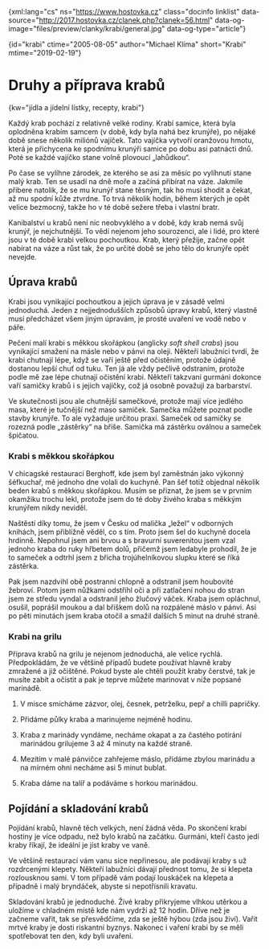 {xml:lang="cs" ns="https://www.hostovka.cz" class="docinfo linklist" data-source="http://2017.hostovka.cz/clanek.php?clanek=56.html" data-og-image="files/preview/clanky/krabi/general.jpg" data-og-type="article"} 

{id="krabi" ctime="2005-08-05" author="Michael Klíma" short="Krabi" mtime="2019-02-19"}  

# Druhy a příprava krabů  

{kw="jídla a jídelní lístky, recepty, krabi"} 

Každý krab pochází z relativně velké rodiny. Krabí samice, která byla oplodněna krabím samcem (v době, kdy byla nahá bez krunýře), po nějaké době snese několik miliónů vajíček. Tato vajíčka vytvoří oranžovou hmotu, která je přichycena ke spodnímu krunýři samice po dobu asi patnácti dnů. Poté se každé vajíčko stane volně plovoucí „lahůdkou“.

Po čase se vylíhne zárodek, ze kterého se asi za měsíc po vylíhnutí stane malý krab. Ten se usadí na dně moře a začíná přibírat na váze. Jakmile přibere natolik, že se mu krunýř stane těsným, tak ho musí shodit a čekat, až mu spodní kůže ztvrdne. To trvá několik hodin, během kterých je opět velice bezmocný, takže ho v té době sežere třeba i vlastní bratr. 

Kanibalství u krabů není nic neobvyklého a v době, kdy krab nemá svůj krunýř, je nejchutnější. To vědí nejenom jeho sourozenci, ale i lidé, pro které jsou v té době krabi velkou pochoutkou. Krab, který přežije, začne opět nabírat na váze a růst tak, že po určité době se jeho tělo do krunýře opět nevejde.

## Úprava krabů   

Krabi jsou vynikající pochoutkou a jejich úprava je v zásadě velmi jednoduchá. Jeden z nejjednodušších způsobů úpravy krabů, který vlastně musí předcházet všem jiným úpravám, je prosté uvaření ve vodě nebo v páře. 

Pečení malí krabi s měkkou skořápkou (anglicky _soft shell crabs_) jsou vynikající smažení na másle nebo v pánvi na oleji. Někteří labužníci tvrdí, že krabi chutnají lépe, když se vaří ještě před očistěním, protože údajně dostanou lepší chuť od tuku. Ten já ale vždy pečlivě odstraním, protože podle mě zae lépe chutnají očistění krabi. Někteří takzvaní gurmáni dokonce vaří samičky krabů i s jejich vajíčky, což já osobně považuji za barbarství.

Ve skutečnosti jsou ale chutnější samečkové, protože mají více jedlého masa, které je tučnější než maso samiček. Samečka můžete poznat podle stavby krunýře. To ale vyžaduje určitou praxi. Sameček od samičky se rozezná podle „zástěrky“ na břiše. Samička má zástěrku oválnou a sameček špičatou. 

### Krabi s měkkou skořápkou 

V chicagské restauraci Berghoff, kde jsem byl zaměstnán jako výkonný šéfkuchař, mě jednoho dne volali do kuchyně. Pan šéf totiž objednal několik beden krabů s měkkou skořápkou. Musím se přiznat, že jsem se v prvním okamžiku trochu lekl, protože jsem do té doby živého kraba s měkkým krunýřem nikdy neviděl. 

Naštěstí díky tomu, že jsem v Česku od malička „ležel“ v odborných knihách, jsem přibližně věděl, co s tím. Proto jsem šel do kuchyně docela hrdinně. Nepohnul jsem ani brvou a s bravurní suverenitou jsem vzal jednoho kraba do ruky hřbetem dolů, přičemž jsem ledabyle prohodil, že je to sameček a odtrhl jsem z břicha trojúhelníkovou slupku které se říká zástěrka.

Pak jsem nazdvihl obě postranní chlopně a odstranil jsem houbovité žebroví. Potom jsem nůžkami odstřihl oči a při zatlačení nohou do stran jsem ze středu vyndal a odstranil jeho žlučový váček. Kraba jsem opláchnul, osušil, poprášil moukou a dal bříškem dolů na rozpálené máslo v pánvi. Asi po pěti minutách jsem kraba otočil a smažil dalších 5 minut na druhé straně. 

### Krabi na grilu 

Příprava krabů na grilu je nejenom jednoduchá, ale velice rychlá. Předpokládám, že ve většině případů budete používat hlavně kraby zmražené a již očištěné. Pokud byste ale chtěli použít kraby čerstvé, tak je musíte zabít a očistit a pak je teprve můžete marinovat v níže popsané marinádě. 

1. V misce smícháme zázvor, olej, česnek, petrželku, pepř a chilli papričky.

2. Přidáme půlky kraba a marinujeme nejméně hodinu. 

3. Kraba z marinády vyndáme, necháme okapat a za častého potírání marinádou grilujeme 3 až 4 minuty na každé straně. 

3. Mezitím v malé pánvičce zahřejeme máslo, přidáme zbylou marinádu a na mírném ohni necháme asi 5 minut bublat. 

4. Kraba dáme na talíř a podáváme s horkou marinádou. 

 ## Pojídání a skladování krabů 

Pojídání krabů, hlavně těch velkých, není žádná věda. Po skončení krabí hostiny je více odpadu, než bylo krabů na začátku. Gurmáni, kteří často jedí kraby říkají, že ideální je jíst kraby ve vaně.

Ve většině restaurací vám vanu sice nepřinesou, ale podávají kraby s už rozdrcenými klepety. Někteří labužníci dávají přednost tomu, že si klepeta rozlousknou sami. V tom případě vám podají louskáček na klepeta a případně i malý bryndáček, abyste si nepotřísnili kravatu.

Skladování krabů je jednoduché. Živé kraby přikryjeme vlhkou utěrkou a uložíme v chladném místě kde nám vydrží až 12 hodin. Dříve než je začneme vařit, tak se přesvědčíme, zda se ještě hýbou (zda jsou živí). Vařit mrtvé kraby je dosti riskantní byznys. Nakonec i vaření krabi by se měli spotřebovat ten den, kdy byli uvařeni.
